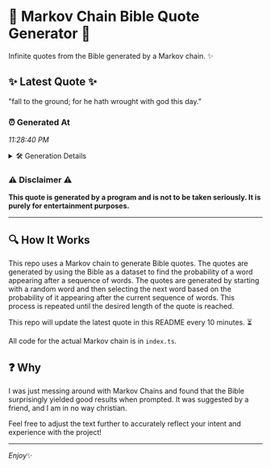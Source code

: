# 📖 Markov Chain Bible Quote Generator 📖

Infinite quotes from the Bible generated by a Markov chain. ✨

## ✨ Latest Quote ✨
"fall to the ground; for he hath wrought with god this day."

### ⏰ Generated At
*11:28:40 PM*

<details>
    <summary>🛠️ Generation Details</summary>
    <p>
        <strong>🌱 Seed:</strong> fall<br>
        <strong>🔄 Iterations:</strong> 11<br>
        <strong>📜 Context History:</strong><br>[ fall ]: to<br>[ fall, to ]: the<br>[ fall, to, the ]: ground;<br>[ fall, to, the, ground; ]: for<br>[ fall, to, the, ground;, for ]: he<br>[ fall, to, the, ground;, for, he ]: hath<br>[ to, the, ground;, for, he, hath ]: wrought<br>[ the, ground;, for, he, hath, wrought ]: with<br>[ ground;, for, he, hath, wrought, with ]: god<br>[ for, he, hath, wrought, with, god ]: this<br>[ he, hath, wrought, with, god, this ]: day.<br>
    </p>
</details>

### ⚠️ Disclaimer ⚠️
**This quote is generated by a program and is not to be taken seriously. It is purely for entertainment purposes.**

---

## 🔍 How It Works

This repo uses a Markov chain to generate Bible quotes. The quotes are generated by using the Bible as a dataset to find the probability of a word appearing after a sequence of words. The quotes are generated by starting with a random word and then selecting the next word based on the probability of it appearing after the current sequence of words. This process is repeated until the desired length of the quote is reached.

This repo will update the latest quote in this README every 10 minutes. ⏳

All code for the actual Markov chain is in `index.ts`.

## ❓ Why

I was just messing around with Markov Chains and found that the Bible surprisingly yielded good results when prompted. 
It was suggested by a friend, and I am in no way christian.

Feel free to adjust the text further to accurately reflect your intent and experience with the project!

---

*Enjoy*✨
